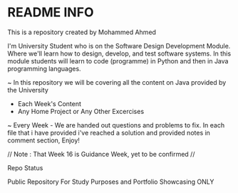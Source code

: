 # README INFO

This is a repository created by Mohammed Ahmed

I'm University Student who is on the Software Design Development Module. Where we'll learn how to design, develop, and test software systems. In this module students will learn to code (programme) in Python and then in Java programming languages.

~ In this repository we will be covering all the content on Java provided by the University 
  - Each Week's Content 
  - Any Home Project or Any Other Excercises

~ Every Week - We are handed out questions and problems to fix. In each file that i have provided i've reached a solution and provided notes in comment section, Enjoy!


// Note : That Week 16 is Guidance Week, yet to be confirmed //

Repo Status

Public Repository
For Study Purposes and Portfolio Showcasing ONLY

